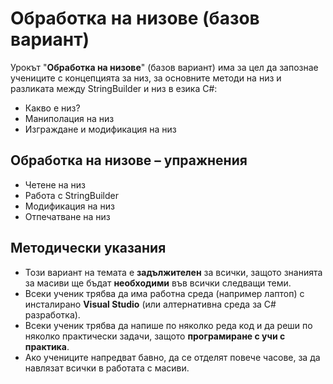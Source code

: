 # Обработка на низове (базов вариант)

Урокът "**Обработка на низове**" (базов вариант) има за цел да запознае учениците с концепцията за низ, за основните методи на низ и разликата между StringBuilder и низ в езика C#:
  - Какво е низ?
  - Маниполация на низ
  - Изграждане и модификация на низ

##  Обработка на низове – упражнения
  - Четене на низ
  - Работа с StringBuilder
  - Модификация на низ
  - Отпечатване на низ

## Методически указания
  - Този вариант на темата е **задължителен** за всички, защото знанията за масиви ще бъдат **необходими** във всички следващи теми.
  - Всеки ученик трябва да има работна среда (например лаптоп) с инсталирано **Visual Studio** (или алтернативна среда за C# разработка).
  - Всеки ученик трябва да напише по няколко реда код и да реши по няколко практически задачи, защото **програмиране с учи с практика**.
  - Ако учениците напредват бавно, да се отделят повече часове, за да навлязат всички в работата с масиви.
